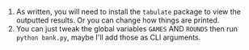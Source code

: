 1. As written, you will need to install the `tabulate` package to view the outputted results. Or you can change how things are printed.
2. You can just tweak the global variables `GAMES` AND `ROUNDS` then run `python bank.py`, maybe I'll add those as CLI arguments.